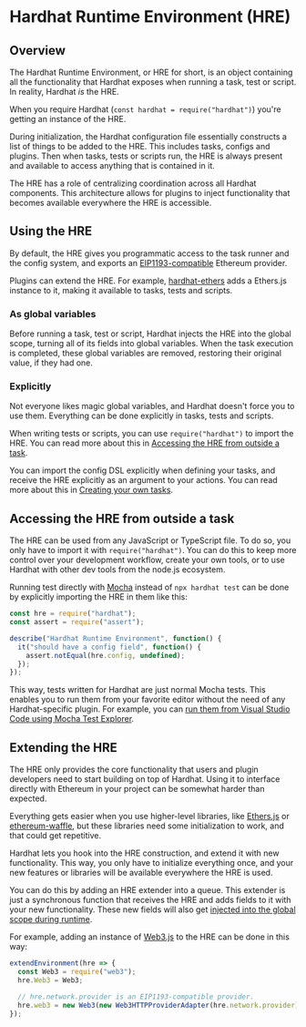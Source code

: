# Hardhat Runtime Environment (HRE)

## Overview

The Hardhat Runtime Environment, or HRE for short, is an object containing all the functionality that Hardhat exposes when running a task, test or script. In reality, Hardhat _is_ the HRE.

When you require Hardhat (`const hardhat = require("hardhat")`) you're getting an instance of the HRE.

During initialization, the Hardhat configuration file essentially constructs a list of things to be added to the HRE. This includes tasks, configs and plugins. Then when tasks, tests or scripts run, the HRE is always present and available to access anything that is contained in it.

The HRE has a role of centralizing coordination across all Hardhat components. This architecture allows for plugins to inject functionality that becomes available everywhere the HRE is accessible.

## Using the HRE

By default, the HRE gives you programmatic access to the task runner and the config system, and exports an [EIP1193-compatible](https://eips.ethereum.org/EIPS/eip-1193) Ethereum provider.

Plugins can extend the HRE. For example, [hardhat-ethers](https://github.com/nomiclabs/hardhat/tree/master/packages/hardhat-ethers) adds a Ethers.js instance to it, making it available to tasks, tests and scripts.

### As global variables

Before running a task, test or script, Hardhat injects the HRE into the global scope, turning all of its fields into global variables. When the task execution is completed, these global variables are removed, restoring their original value, if they had one.

### Explicitly

Not everyone likes magic global variables, and Hardhat doesn't force you to use them. Everything can be done explicitly in tasks, tests and scripts.

When writing tests or scripts, you can use `require("hardhat")` to import the HRE. You can read more about this in [Accessing the HRE from outside a task](#accessing-the-hre-from-outside-a-task).

You can import the config DSL explicitly when defining your tasks, and receive the HRE explicitly as an argument to your actions. You can read more about this in [Creating your own tasks](../guides/create-task.md).

## Accessing the HRE from outside a task

The HRE can be used from any JavaScript or TypeScript file. To do so, you only have to import it with `require("hardhat")`. You can do this to keep more control over your development workflow, create your own tools, or to use Hardhat with other dev tools from the node.js ecosystem.

Running test directly with [Mocha](https://www.npmjs.com/package/mocha) instead of `npx hardhat test` can be done by explicitly importing the HRE in them like this:

```js
const hre = require("hardhat");
const assert = require("assert");

describe("Hardhat Runtime Environment", function() {
  it("should have a config field", function() {
    assert.notEqual(hre.config, undefined);
  });
});
```

This way, tests written for Hardhat are just normal Mocha tests. This enables you to run them from your favorite editor without the need of any Hardhat-specific plugin. For example, you can [run them from Visual Studio Code using Mocha Test Explorer](../guides/vscode-tests.md).

## Extending the HRE

The HRE only provides the core functionality that users and plugin developers need to start building on top of Hardhat. Using it to interface directly with Ethereum in your project can be somewhat harder than expected.

Everything gets easier when you use higher-level libraries, like [Ethers.js](https://docs.ethers.io/) or [ethereum-waffle](https://www.npmjs.com/package/ethereum-waffle), but these libraries need some initialization to work, and that could get repetitive.

Hardhat lets you hook into the HRE construction, and extend it with new functionality. This way, you only have to initialize everything once, and your new features or libraries will be available everywhere the HRE is used.

You can do this by adding an HRE extender into a queue. This extender is just a synchronous function that receives the HRE and adds fields to it with your new functionality. These new fields will also get [injected into the global scope during runtime](#exporting-globally).

For example, adding an instance of [Web3.js](https://web3js.readthedocs.io/en/latest/) to the HRE can be done in this way:

```js
extendEnvironment(hre => {
  const Web3 = require("web3");
  hre.Web3 = Web3;

  // hre.network.provider is an EIP1193-compatible provider.
  hre.web3 = new Web3(new Web3HTTPProviderAdapter(hre.network.provider));
});
```
